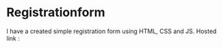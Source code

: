 # Registrationform
I have a created simple registration form using HTML, CSS and JS.
Hosted link : 
